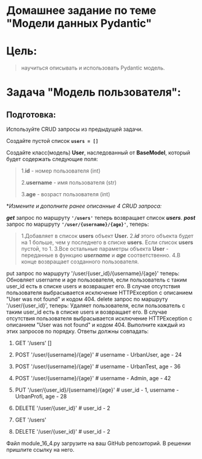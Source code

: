 # Домашнее задание по теме "Модели данных Pydantic"
# Цель: 
>научиться описывать и использовать Pydantic модель.

# Задача "Модель пользователя":
## Подготовка:
Используйте CRUD запросы из предыдущей задачи.

Создайте пустой список **`users = []`**

Создайте класс(модель) **User**, наследованный от **BaseModel**, который будет содержать следующие поля:
>1.**id** - номер пользователя (int)
>
>2.**username** - имя пользователя (str)
>
>3.**age** - возраст пользователя (int)

**Измените и дополните ранее описанные 4 CRUD запроса:*

***get*** запрос по маршруту **`'/users'`** теперь возвращает список ***users***.
***post*** запрос по маршруту **`'/user/{username}/{age}'`**, теперь:

>1.Добавляет в список **users** объект **User.**
>2.***id*** этого объекта будет на 1 больше, чем у последнего в списке **users**. Если список **users** пустой, то 1.
>3.Все остальные параметры объекта **User** - переданные в функцию ***username*** и ***age*** соответственно.
>4.В конце возвращает созданного пользователя.

put запрос по маршруту '/user/{user_id}/{username}/{age}' теперь:
Обновляет username и age пользователя, если пользователь с таким user_id есть в списке users и возвращает его.
В случае отсутствия пользователя выбрасывается исключение HTTPException с описанием "User was not found" и кодом 404.
delete запрос по маршруту '/user/{user_id}', теперь:
Удаляет пользователя, если пользователь с таким user_id есть в списке users и возвращает его.
В случае отсутствия пользователя выбрасывается исключение HTTPException с описанием "User was not found" и кодом 404.
Выполните каждый из этих запросов по порядку. Ответы должны совпадать:
1. GET '/users'
[]
2. POST '/user/{username}/{age}' # username - UrbanUser, age - 24

3. POST '/user/{username}/{age}' # username - UrbanTest, age - 36

4. POST '/user/{username}/{age}' # username - Admin, age - 42

5. PUT '/user/{user_id}/{username}/{age}' # user_id - 1, username - UrbanProfi, age - 28

6. DELETE '/user/{user_id}' # user_id - 2

7. GET '/users'

8. DELETE '/user/{user_id}' # user_id - 2



Файл module_16_4.py загрузите на ваш GitHub репозиторий. В решении пришлите ссылку на него.
